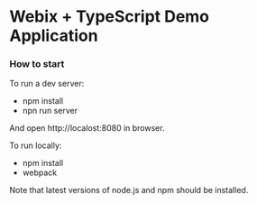 Webix + TypeScript Demo Application
=========

### How to start

To run a dev server: 

- npm install
- npn run server 

And open http://localost:8080 in browser.

To run locally: 

- npm install
- webpack

Note that latest versions of node.js and npm should be installed.


